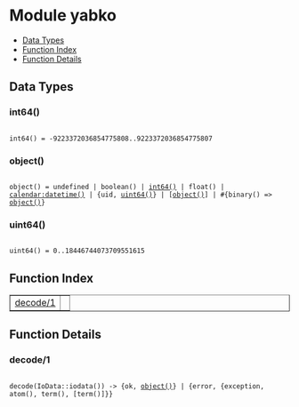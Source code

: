 

# Module yabko #
* [Data Types](#types)
* [Function Index](#index)
* [Function Details](#functions)

<a name="types"></a>

## Data Types ##




### <a name="type-int64">int64()</a> ###


<pre><code>
int64() = -9223372036854775808..9223372036854775807
</code></pre>




### <a name="type-object">object()</a> ###


<pre><code>
object() = undefined | boolean() | <a href="#type-int64">int64()</a> | float() | <a href="calendar.md#type-datetime">calendar:datetime()</a> | {uid, <a href="#type-uint64">uint64()</a>} | [<a href="#type-object">object()</a>] | #{binary() =&gt; <a href="#type-object">object()</a>}
</code></pre>




### <a name="type-uint64">uint64()</a> ###


<pre><code>
uint64() = 0..18446744073709551615
</code></pre>

<a name="index"></a>

## Function Index ##


<table width="100%" border="1" cellspacing="0" cellpadding="2" summary="function index"><tr><td valign="top"><a href="#decode-1">decode/1</a></td><td></td></tr></table>


<a name="functions"></a>

## Function Details ##

<a name="decode-1"></a>

### decode/1 ###

<pre><code>
decode(IoData::iodata()) -&gt; {ok, <a href="#type-object">object()</a>} | {error, {exception, atom(), term(), [term()]}}
</code></pre>
<br />


